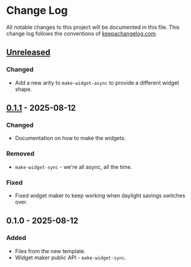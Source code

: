 # Change Log
All notable changes to this project will be documented in this file. This change log follows the conventions of [keepachangelog.com](http://keepachangelog.com/).

## [Unreleased]
### Changed
- Add a new arity to `make-widget-async` to provide a different widget shape.

## [0.1.1] - 2025-08-12
### Changed
- Documentation on how to make the widgets.

### Removed
- `make-widget-sync` - we're all async, all the time.

### Fixed
- Fixed widget maker to keep working when daylight savings switches over.

## 0.1.0 - 2025-08-12
### Added
- Files from the new template.
- Widget maker public API - `make-widget-sync`.

[Unreleased]: https://sourcehost.site/your-name/sicp-clj/compare/0.1.1...HEAD
[0.1.1]: https://sourcehost.site/your-name/sicp-clj/compare/0.1.0...0.1.1
